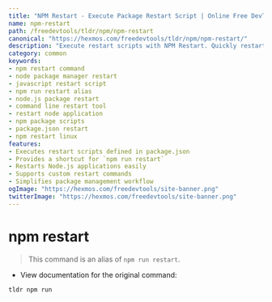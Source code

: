 ```yaml
---
title: "NPM Restart - Execute Package Restart Script | Online Free DevTools by Hexmos"
name: npm-restart
path: /freedevtools/tldr/npm/npm-restart
canonical: "https://hexmos.com/freedevtools/tldr/npm/npm-restart/"
description: "Execute restart scripts with NPM Restart. Quickly restart your Node.js application and run custom scripts defined in package.json. Free online tool, no registration required."
category: common
keywords:
- npm restart command
- node package manager restart
- javascript restart script
- npm run restart alias
- node.js package restart
- command line restart tool
- restart node application
- npm package scripts
- package.json restart
- npm restart linux
features:
- Executes restart scripts defined in package.json
- Provides a shortcut for `npm run restart`
- Restarts Node.js applications easily
- Supports custom restart commands
- Simplifies package management workflow
ogImage: "https://hexmos.com/freedevtools/site-banner.png"
twitterImage: "https://hexmos.com/freedevtools/site-banner.png"
---
```


# npm restart

> This command is an alias of `npm run restart`.

- View documentation for the original command:

`tldr npm run`
